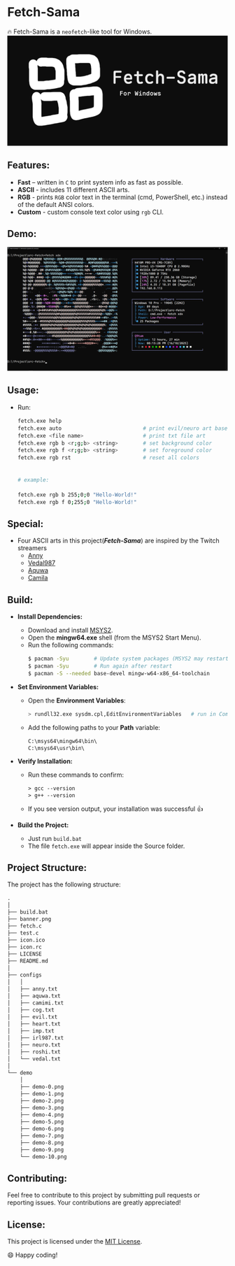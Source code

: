 # Fetch-Sama

🔥 Fetch-Sama is a `neofetch`-like tool for Windows.
![logo](banner.png)

## Features:
- **Fast** – written in `C` to print system info as fast as possible.
- **ASCII** - includes 11 different ASCII arts.
- **RGB** - prints `RGB` color text in the terminal (cmd, PowerShell, etc.) instead of the default ANSI colors.
- **Custom** - custom console text color using `rgb` CLI.

## Demo:
![demo3](demo/demo-5.png)

## Usage:
- Run:
    ```sh
    fetch.exe help
    fetch.exe auto                          # print evil/neuro art based on time
    fetch.exe <file name>                   # print txt file art
    fetch.exe rgb b <r;g;b> <string>        # set background color
    fetch.exe rgb f <r;g;b> <string>        # set foreground color
    fetch.exe rgb rst                       # reset all colors


    # example:
    
    fetch.exe rgb b 255;0;0 "Hello-World!"
    fetch.exe rgb f 0;255;0 "Hello-World!"
    ```

## Special:
  - Four ASCII arts in this project(***Fetch-Sama***) are inspired by the Twitch streamers
      - [Anny](https://www.twitch.tv/anny)
      - [Vedal987](https://www.twitch.tv/vedal987)
      - [Aquwa](https://www.twitch.tv/aquwa)
      - [Camila](https://www.twitch.tv/camila)

## Build:
- **Install Dependencies:**
    - Download and install [MSYS2](https://www.msys2.org/).
    - Open the **mingw64.exe** shell (from the MSYS2 Start Menu).
    - Run the following commands:
        ```sh
        $ pacman -Syu        # Update system packages (MSYS2 may restart)
        $ pacman -Syu        # Run again after restart
        $ pacman -S --needed base-devel mingw-w64-x86_64-toolchain
        ```

- **Set Environment Variables:**
    - Open the **Environment Variables**:
        ```sh
        > rundll32.exe sysdm.cpl,EditEnvironmentVariables   # run in Command Prompt
        ```
    - Add the following paths to your **Path** variable:
        ```
        C:\msys64\mingw64\bin\
        C:\msys64\usr\bin\
        ```

- **Verify Installation:**
    - Run these commands to confirm:
        ```
        > gcc --version
        > g++ --version
        ```
    - If you see version output, your installation was successful 👍

- **Build the Project:**
    - Just run `build.bat`
    - The file `fetch.exe` will appear inside the Source folder.

## Project Structure:
The project has the following structure:

```
.
│
├── build.bat
├── banner.png
├── fetch.c
├── test.c
├── icon.ico
├── icon.rc
├── LICENSE
├── README.md
│
├── configs
│   │
│   ├── anny.txt
│   ├── aquwa.txt
│   ├── camimi.txt
│   ├── cog.txt
│   ├── evil.txt
│   ├── heart.txt
│   ├── imp.txt
│   ├── irl987.txt
│   ├── neuro.txt
│   ├── roshi.txt
│   └── vedal.txt
│   
└── demo
    │
    ├── demo-0.png
    ├── demo-1.png
    ├── demo-2.png
    ├── demo-3.png
    ├── demo-4.png
    ├── demo-5.png
    ├── demo-6.png
    ├── demo-7.png
    ├── demo-8.png
    ├── demo-9.png
    └── demo-10.png
```

## Contributing:
Feel free to contribute to this project by submitting pull requests or reporting issues. Your contributions are greatly appreciated!

## License:
This project is licensed under the [MIT License](LICENSE).

😄 Happy coding!
